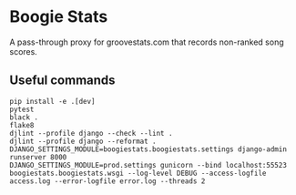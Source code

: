 # Boogie Stats
A pass-through proxy for groovestats.com that records non-ranked song scores.

## Useful commands
```
pip install -e .[dev]
pytest
black .
flake8
djlint --profile django --check --lint .
djlint --profile django --reformat .
DJANGO_SETTINGS_MODULE=boogiestats.boogiestats.settings django-admin runserver 8000
DJANGO_SETTINGS_MODULE=prod.settings gunicorn --bind localhost:55523 boogiestats.boogiestats.wsgi --log-level DEBUG --access-logfile access.log --error-logfile error.log --threads 2
```
